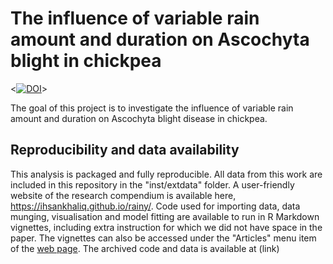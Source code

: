 
# The influence of variable rain amount and duration on Ascochyta blight in chickpea

<[![DOI](https://zenodo.org/badge/378052232.svg)](https://zenodo.org/badge/latestdoi/378052232)>
<!-- badges: end -->

The goal of this project is to investigate the influence of variable rain amount and duration on Ascochyta blight disease in chickpea.

## Reproducibility and data availability

This analysis is packaged and fully reproducible. All data from this work are included in this repository in the "inst/extdata" folder. A user-friendly website of the research compendium is available here, <https://ihsankhaliq.github.io/rainy/>.
Code used for importing data, data munging, visualisation and model fitting are available to run in R Markdown vignettes, including extra instruction for which we did not have space in the paper. The vignettes can also be accessed under the "Articles" menu item of the [web page](https://ihsankhaliq.github.io/rainy/). 
The archived code and data is available at (link)





